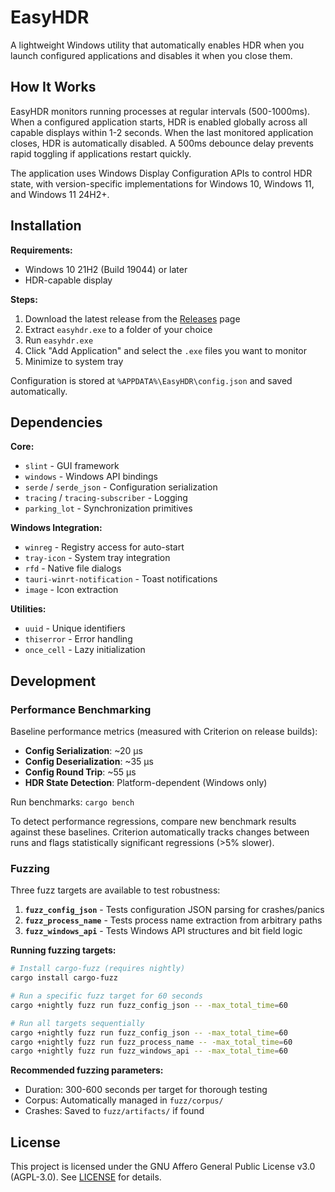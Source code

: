 # EasyHDR

A lightweight Windows utility that automatically enables HDR when you launch configured applications and disables it when you close them.

## How It Works

EasyHDR monitors running processes at regular intervals (500-1000ms). When a configured application starts, HDR is enabled globally across all capable displays within 1-2 seconds. When the last monitored application closes, HDR is automatically disabled. A 500ms debounce delay prevents rapid toggling if applications restart quickly.

The application uses Windows Display Configuration APIs to control HDR state, with version-specific implementations for Windows 10, Windows 11, and Windows 11 24H2+.

## Installation

**Requirements:**
- Windows 10 21H2 (Build 19044) or later
- HDR-capable display

**Steps:**
1. Download the latest release from the [Releases](https://github.com/engels74/EasyHDR/releases) page
2. Extract `easyhdr.exe` to a folder of your choice
3. Run `easyhdr.exe`
4. Click "Add Application" and select the `.exe` files you want to monitor
5. Minimize to system tray

Configuration is stored at `%APPDATA%\EasyHDR\config.json` and saved automatically.

## Dependencies

**Core:**
- `slint` - GUI framework
- `windows` - Windows API bindings
- `serde` / `serde_json` - Configuration serialization
- `tracing` / `tracing-subscriber` - Logging
- `parking_lot` - Synchronization primitives

**Windows Integration:**
- `winreg` - Registry access for auto-start
- `tray-icon` - System tray integration
- `rfd` - Native file dialogs
- `tauri-winrt-notification` - Toast notifications
- `image` - Icon extraction

**Utilities:**
- `uuid` - Unique identifiers
- `thiserror` - Error handling
- `once_cell` - Lazy initialization

## Development

### Performance Benchmarking

Baseline performance metrics (measured with Criterion on release builds):

- **Config Serialization**: ~20 µs
- **Config Deserialization**: ~35 µs
- **Config Round Trip**: ~55 µs
- **HDR State Detection**: Platform-dependent (Windows only)

Run benchmarks: `cargo bench`

To detect performance regressions, compare new benchmark results against these baselines. Criterion automatically tracks changes between runs and flags statistically significant regressions (>5% slower).

### Fuzzing

Three fuzz targets are available to test robustness:

1. **`fuzz_config_json`** - Tests configuration JSON parsing for crashes/panics
2. **`fuzz_process_name`** - Tests process name extraction from arbitrary paths
3. **`fuzz_windows_api`** - Tests Windows API structures and bit field logic

**Running fuzzing targets:**

```bash
# Install cargo-fuzz (requires nightly)
cargo install cargo-fuzz

# Run a specific fuzz target for 60 seconds
cargo +nightly fuzz run fuzz_config_json -- -max_total_time=60

# Run all targets sequentially
cargo +nightly fuzz run fuzz_config_json -- -max_total_time=60
cargo +nightly fuzz run fuzz_process_name -- -max_total_time=60
cargo +nightly fuzz run fuzz_windows_api -- -max_total_time=60
```

**Recommended fuzzing parameters:**
- Duration: 300-600 seconds per target for thorough testing
- Corpus: Automatically managed in `fuzz/corpus/`
- Crashes: Saved to `fuzz/artifacts/` if found

## License

This project is licensed under the GNU Affero General Public License v3.0 (AGPL-3.0). See [LICENSE](LICENSE) for details.


